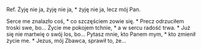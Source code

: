 Ref. Żyję nie ja, żyję nie ja, * żyję nie ja, lecz mój Pan.


Serce me znalazło coś, * co szczęściem zowie się. * Precz odrzuciłem troski swe, bo...
Życie me pokojem tchnie, * a w sercu radość trwa. * Już się nie martwię o swój los, bo...
Pytasz mnie, kto Panem mym, * kto zmienił życie me. * Jezus, mój Zbawca, sprawił to, że...